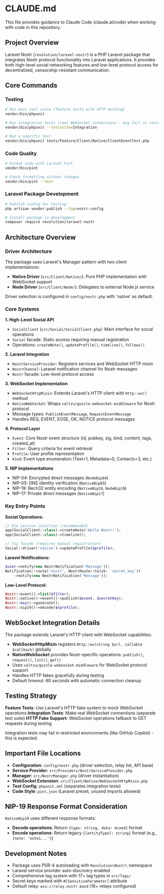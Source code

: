 # CLAUDE.md

This file provides guidance to Claude Code (claude.ai/code) when working with code in this repository.

## Project Overview

Laravel Nostr (`revolution/laravel-nostr`) is a PHP Laravel package that integrates Nostr protocol functionality into Laravel applications. It provides both high-level social networking features and low-level protocol access for decentralized, censorship-resistant communication.

## Core Commands

### Testing
```bash
# Run main test suite (feature tests with HTTP mocking)
vendor/bin/phpunit

# Run integration tests (real WebSocket connections - may fail in restricted environments)
vendor/bin/phpunit --testsuite=Integration

# Run a specific test
vendor/bin/phpunit tests/Feature/Client/Native/ClientEventTest.php
```

### Code Quality
```bash
# Format code with Laravel Pint
vendor/bin/pint

# Check formatting without changes
vendor/bin/pint --test
```

### Laravel Package Development
```bash
# Publish config for testing
php artisan vendor:publish --tag=nostr-config

# Install package in development
composer require revolution/laravel-nostr
```

## Architecture Overview

### Driver Architecture
The package uses Laravel's Manager pattern with two client implementations:
- **Native Driver** (`src/Client/Native/`): Pure PHP implementation with WebSocket support
- **Node Driver** (`src/Client/Node/`): Delegates to external Node.js service

Driver selection is configured in `config/nostr.php` with 'native' as default.

### Core Systems

**1. High-Level Social API**
- `SocialClient` (`src/Social/SocialClient.php`): Main interface for social operations
- `Social` facade: Static access requiring manual registration
- Operations: `createNote()`, `updateProfile()`, `timeline()`, `follows()`

**2. Laravel Integration**
- `NostrServiceProvider`: Registers services and WebSocket HTTP mixin
- `NostrChannel`: Laravel notification channel for Nostr messages  
- `Nostr` facade: Low-level protocol access

**3. WebSocket Implementation**
- `WebSocketHttpMixin`: Extends Laravel's HTTP client with `Http::ws()` method
- `NativeWebSocket`: Wraps `valtzu/guzzle-websocket-middleware` for Nostr protocol
- Message types: `PublishEventMessage`, `RequestEventMessage`
- Handles REQ, EVENT, EOSE, OK, NOTICE protocol messages

**4. Protocol Layer**
- `Event`: Core Nostr event structure (id, pubkey, sig, kind, content, tags, created_at)
- `Filter`: Query criteria for event retrieval
- `Profile`: User profile representation
- `Kind`: Event type enumeration (Text=1, Metadata=0, Contacts=3, etc.)

**5. NIP Implementations**
- NIP-04: Encrypted direct messages (`NodeNip04`)
- NIP-05: DNS identity verification (`NativeNip05`)
- NIP-19: Bech32 entity encoding (`NativeNip19`, `NodeNip19`)
- NIP-17: Private direct messages (`NativeNip17`)

### Key Entry Points

**Social Operations:**
```php
// Via service injection (recommended)
app(SocialClient::class)->createNote('Hello Nostr!');
app(SocialClient::class)->timeline();

// Via facade (requires manual registration)
Social::driver('native')->updateProfile($profile);
```

**Laravel Notifications:**
```php
$user->notify(new NostrNotification('Message'));
Notification::route('nostr', NostrRoute::to(sk: 'secret_key'))
    ->notify(new NostrNotification('Message'));
```

**Low-Level Protocol:**
```php
Nostr::event()->list($filter);
Nostr::native()->event()->publish($event, $secretKey);
Nostr::key()->generate();
Nostr::nip19()->decode($nprofile);
```

## WebSocket Integration Details

The package extends Laravel's HTTP client with WebSocket capabilities:

- **WebSocketHttpMixin** registers `Http::ws(string $url, callable $callback)` globally
- **NativeWebSocket** provides Nostr-specific operations: `publish()`, `request()`, `list()`, `get()`
- Uses `valtzu/guzzle-websocket-middleware` for WebSocket protocol support
- Handles HTTP fakes gracefully during testing
- Default timeout: 60 seconds with automatic connection cleanup

## Testing Strategy

**Feature Tests**: Use Laravel's HTTP fake system to mock WebSocket operations
**Integration Tests**: Make real WebSocket connections (separate test suite)
**HTTP Fake Support**: WebSocket operations fallback to GET requests during testing

Integration tests may fail in restricted environments (like GitHub Copilot) - this is expected.

## Important File Locations

- **Configuration**: `config/nostr.php` (driver selection, relay list, API base)
- **Service Provider**: `src/Providers/NostrServiceProvider.php`
- **Manager**: `src/NostrManager.php` (driver instantiation)
- **WebSocket Extension**: `src/Client/Native/WebSocketHttpMixin.php`
- **Test Config**: `phpunit.xml` (separates integration tests)
- **Code Style**: `pint.json` (Laravel preset, unused imports allowed)

## NIP-19 Response Format Consideration

`NativeNip19` uses different response formats:
- **Decode operations**: Return `{type: string, data: mixed}` format
- **Encode operations**: Return legacy `{[entityType]: string}` format (e.g., `{note: 'note1...'}`)

## Development Notes

- Package uses PSR-4 autoloading with `Revolution\Nostr\` namespace
- Laravel service provider auto-discovery enabled
- Comprehensive tag system with 17+ tag types in `src/Tags/`
- Secret keys marked with `#[SensitiveParameter]` attribute
- Default relay: `wss://relay.nostr.band` (18+ relays configured)